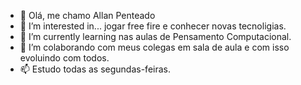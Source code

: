 - 👋 Olá, me chamo Allan Penteado
- 👀 I’m interested in... jogar  free fire e conhecer novas tecnoligias.
- 🌱 I’m currently learning  nas aulas de Pensamento Computacional.
- 💞️ I’m colaborando com meus colegas em sala de aula e com isso evoluindo com todos.
- 📫  Estudo todas as segundas-feiras.

<!---
alanpenteado/alanpenteado is a ✨ special ✨ repository because its `README.md` (this file) appears on your GitHub profile.
You can click the Preview link to take a look at your changes.
--->
